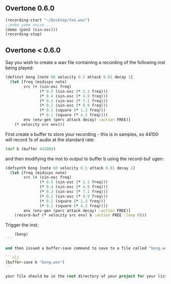 ## Overtone 0.6.0

```clj
(recording-start "~/Desktop/foo.wav")
;;make some noise...
(demo (pan2 (sin-osc)))
(recording-stop)
```

## Overtone < 0.6.0
Say you wish to create a wav file containing a recording of the following inst being played:

```clj
(definst bong [note 60 velocity 0.5 attack 0.01 decay 1] 
  (let [freq (midicps note) 
        src (+ (sin-osc freq) 
               (* 0.5 (sin-osc (* 2.1 freq))) 
               (* 0.4 (sin-osc (* 4.9 freq))) 
               (* 0.3 (sin-osc (* 7.1 freq))) 
               (* 0.2 (sin-osc (* 8.9 freq))) 
               (* 0.1 (square (* 1.3 freq))) 
               (* 0.1 (square (* 4.2 freq)))) 
        env (env-gen (perc attack decay) :action FREE)] 
    (* velocity src env))) 
```


First create a buffer to store your recording - this is in samples, so 44100 will record 1s of audio at the standard rate: 

```clj
(def b (buffer 44100)) 
```

and then modifying the inst to output to buffer b using the record-buf ugen:

```clj
(defsynth bong [note 60 velocity 0.5 attack 0.01 decay 1] 
  (let [freq (midicps note) 
        src (+ (sin-osc freq) 
               (* 0.5 (sin-osc (* 2.1 freq))) 
               (* 0.4 (sin-osc (* 4.9 freq))) 
               (* 0.3 (sin-osc (* 7.1 freq))) 
               (* 0.2 (sin-osc (* 8.9 freq))) 
               (* 0.1 (square (* 1.3 freq))) 
               (* 0.1 (square (* 4.2 freq)))) 
        env (env-gen (perc attack decay) :action FREE)] 
    (record-buf (* velocity src env) b :action FREE :loop 0))) 
```

Trigger the inst: 

````clj
    (bong) 
```

and then issued a buffer-save command to save to a file called "bong.wav" in the directory of the current project: 

```clj
(buffer-save b "bong.wav") 
```

your file should be in the root directory of your project for your listening pleasure :-)